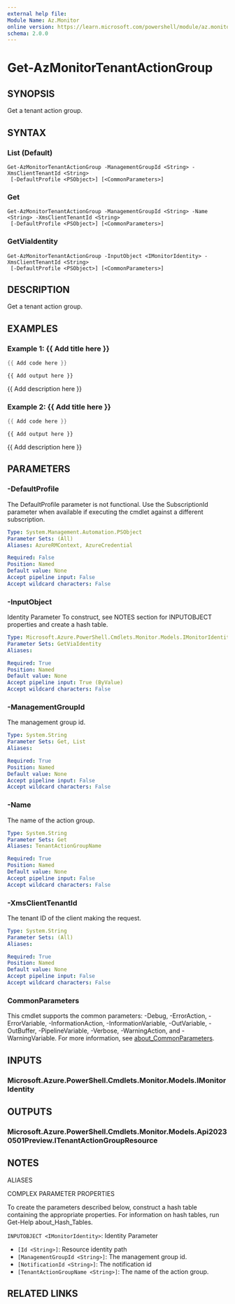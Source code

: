 ```yaml
---
external help file:
Module Name: Az.Monitor
online version: https://learn.microsoft.com/powershell/module/az.monitor/get-azmonitortenantactiongroup
schema: 2.0.0
---
```


# Get-AzMonitorTenantActionGroup

## SYNOPSIS
Get a tenant action group.

## SYNTAX

### List (Default)
```
Get-AzMonitorTenantActionGroup -ManagementGroupId <String> -XmsClientTenantId <String>
 [-DefaultProfile <PSObject>] [<CommonParameters>]
```

### Get
```
Get-AzMonitorTenantActionGroup -ManagementGroupId <String> -Name <String> -XmsClientTenantId <String>
 [-DefaultProfile <PSObject>] [<CommonParameters>]
```

### GetViaIdentity
```
Get-AzMonitorTenantActionGroup -InputObject <IMonitorIdentity> -XmsClientTenantId <String>
 [-DefaultProfile <PSObject>] [<CommonParameters>]
```

## DESCRIPTION
Get a tenant action group.

## EXAMPLES

### Example 1: {{ Add title here }}
```powershell
{{ Add code here }}
```

```output
{{ Add output here }}
```

{{ Add description here }}

### Example 2: {{ Add title here }}
```powershell
{{ Add code here }}
```

```output
{{ Add output here }}
```

{{ Add description here }}

## PARAMETERS

### -DefaultProfile
The DefaultProfile parameter is not functional.
Use the SubscriptionId parameter when available if executing the cmdlet against a different subscription.

```yaml
Type: System.Management.Automation.PSObject
Parameter Sets: (All)
Aliases: AzureRMContext, AzureCredential

Required: False
Position: Named
Default value: None
Accept pipeline input: False
Accept wildcard characters: False
```

### -InputObject
Identity Parameter
To construct, see NOTES section for INPUTOBJECT properties and create a hash table.

```yaml
Type: Microsoft.Azure.PowerShell.Cmdlets.Monitor.Models.IMonitorIdentity
Parameter Sets: GetViaIdentity
Aliases:

Required: True
Position: Named
Default value: None
Accept pipeline input: True (ByValue)
Accept wildcard characters: False
```

### -ManagementGroupId
The management group id.

```yaml
Type: System.String
Parameter Sets: Get, List
Aliases:

Required: True
Position: Named
Default value: None
Accept pipeline input: False
Accept wildcard characters: False
```

### -Name
The name of the action group.

```yaml
Type: System.String
Parameter Sets: Get
Aliases: TenantActionGroupName

Required: True
Position: Named
Default value: None
Accept pipeline input: False
Accept wildcard characters: False
```

### -XmsClientTenantId
The tenant ID of the client making the request.

```yaml
Type: System.String
Parameter Sets: (All)
Aliases:

Required: True
Position: Named
Default value: None
Accept pipeline input: False
Accept wildcard characters: False
```

### CommonParameters
This cmdlet supports the common parameters: -Debug, -ErrorAction, -ErrorVariable, -InformationAction, -InformationVariable, -OutVariable, -OutBuffer, -PipelineVariable, -Verbose, -WarningAction, and -WarningVariable. For more information, see [about_CommonParameters](http://go.microsoft.com/fwlink/?LinkID=113216).

## INPUTS

### Microsoft.Azure.PowerShell.Cmdlets.Monitor.Models.IMonitorIdentity

## OUTPUTS

### Microsoft.Azure.PowerShell.Cmdlets.Monitor.Models.Api20230501Preview.ITenantActionGroupResource

## NOTES

ALIASES

COMPLEX PARAMETER PROPERTIES

To create the parameters described below, construct a hash table containing the appropriate properties. For information on hash tables, run Get-Help about_Hash_Tables.


`INPUTOBJECT <IMonitorIdentity>`: Identity Parameter
  - `[Id <String>]`: Resource identity path
  - `[ManagementGroupId <String>]`: The management group id.
  - `[NotificationId <String>]`: The notification id
  - `[TenantActionGroupName <String>]`: The name of the action group.

## RELATED LINKS

